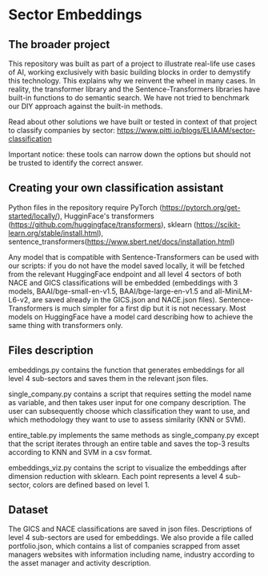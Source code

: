 # Sector Embeddings 


## The broader project


This repository was built as part of a project to illustrate real-life use cases of AI, working exclusively with basic building blocks in order to demystify this technology. This explains why we reinvent the wheel in many cases. In reality, the transformer library and the Sentence-Transformers libraries have built-in functions to do semantic search. We have not tried to benchmark our DIY approach against the built-in methods. 


Read about other solutions we have built or tested in context of that project to classify companies by sector: https://www.pitti.io/blogs/ELIAAM/sector-classification  


Important notice: these tools can narrow down the options but should not be trusted to identify the correct answer.  


## Creating your own classification assistant
Python files in the repository require PyTorch (https://pytorch.org/get-started/locally/), HugginFace's transformers (https://github.com/huggingface/transformers), sklearn (https://scikit-learn.org/stable/install.html), sentence_transformers(https://www.sbert.net/docs/installation.html) 


Any model that is compatible with Sentence-Transformers can be used with our scripts: if you do not have the model saved locally, it will be fetched from the relevant HuggingFace endpoint and all level 4 sectors of both NACE and GICS classifications will be embedded (embeddings with 3 models, BAAI/bge-small-en-v1.5, BAAI/bge-large-en-v1.5 and all-MiniLM-L6-v2, are saved already in the GICS.json and NACE.json files). Sentence-Transformers is much simpler for a first dip but it is not necessary. Most models on HuggingFace have a model card describing how to achieve the same thing with transformers only. 


## Files description
embeddings.py contains the function that generates embeddings for all level 4 sub-sectors and saves them in the relevant json files.  


single_company.py contains a script that requires setting the model name as variable, and then takes user input for one company description. The user can subsequently choose which classification they want to use, and which methodology they want to use to assess similarity (KNN or SVM).  
 
entire_table.py implements the same methods as single_company.py except that the script iterates through an entire table and saves the top-3 results according to KNN and SVM in a csv format.   


embeddings_viz.py contains the script to visualize the embeddings after dimension reduction with sklearn. Each point represents a level 4 sub-sector, colors are defined based on level 1.  


## Dataset


The GICS and NACE classifications are saved in json files. Descriptions of level 4 sub-sectors are used for embeddings. We also provide a file called portfolio.json, which contains a list of companies scrapped from asset managers websites with information including name, industry according to the asset manager and activity description.  

